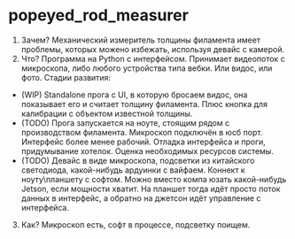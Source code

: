# popeyed_rod_measurer

1. Зачем?
  Механический измеритель толщины филамента имеет проблемы, которых можено избежать, используя девайс с камерой.
2. Что?
  Программа на Python с интерфейсом. Принимает видеопоток с микроскопа, либо любого устройства типа вебки. Или видос, или фото. Стадии развития:
  - (WIP) Standalone прога с UI, в которую бросаем видос, она показывает его и считает толщину филамента. Плюс кнопка для калибрации с объектом известной толщины.
  - (TODO) Прога запускается на ноуте, стоящим рядом с производством филамента. Микроскоп подключён в юсб порт. Интерфейс более менее рабочий. Отладка интерфейса и проги, придумывание хотелок. Оценка необходимых ресурсов системы.
  - (TODO) Девайс в виде микроскопа, подсветки из китайского светодиода, какой-нибудь ардуинки с вайфаем. Коннект к ноуту\планшету с софтом. Можно вместо компа юзать какой-нибудь Jetson, если мощности хватит. На планшет тогда идёт просто поток данных в интерфейс, а обратно на джетсон идёт управление с интерфейса.
3. Как?
  Микроскоп есть, софт в процессе, подсветку поищем. 
